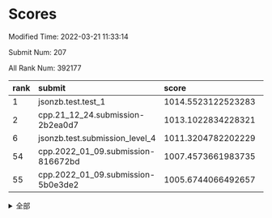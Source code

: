 # Scores

Modified Time: 2022-03-21 11:33:14

Submit Num: 207

All Rank Num: 392177

| rank |               submit               |       score        |       sigma        | pk_num |
| :--- | :--------------------------------- | :----------------- | :----------------- | :----- |
| 1    | jsonzb.test.test_1                 | 1014.5523122523283 | 0.8509321110533954 | 7579   |
| 2    | cpp.21_12_24.submission-2b2ea0d7   | 1013.1022834228321 | 0.7802905796440166 | 7578   |
| 6    | jsonzb.test.submission_level_4     | 1011.3204782202229 | 0.7903620450578656 | 7578   |
| 54   | cpp.2022_01_09.submission-816672bd | 1007.4573661983735 | 0.7343676319852069 | 7586   |
| 55   | cpp.2022_01_09.submission-5b0e3de2 | 1005.6744066492657 | 0.7208468809436854 | 7583   |


<details>
<summary>全部</summary>

| rank |                 submit                 |       score        |       sigma        | pk_num |
| :--- | :------------------------------------- | :----------------- | :----------------- | :----- |
| 1    | jsonzb.test.test_1                     | 1014.5523122523283 | 0.8509321110533954 | 7579   |
| 2    | cpp.21_12_24.submission-2b2ea0d7       | 1013.1022834228321 | 0.7802905796440166 | 7578   |
| 3    | gobigger.level_3.submission_level_3_6  | 1012.0082740331122 | 0.7846085508406836 | 7577   |
| 4    | gobigger.level_3.submission_level_3_15 | 1011.7085683652914 | 0.7704893262029961 | 7586   |
| 5    | gobigger.level_3.submission_level_3_3  | 1011.3529647388765 | 0.7522478241793146 | 7580   |
| 6    | jsonzb.test.submission_level_4         | 1011.3204782202229 | 0.7903620450578656 | 7578   |
| 7    | gobigger.level_3.submission_level_3_46 | 1011.2881309052549 | 0.7836305981034991 | 7585   |
| 8    | gobigger.level_3.submission_level_3_26 | 1011.1351984181082 | 0.7684572011712858 | 7575   |
| 9    | gobigger.level_3.submission_level_3_24 | 1010.9983089125386 | 0.7726492587850787 | 7580   |
| 10   | gobigger.level_3.submission_level_3_12 | 1010.9892625290034 | 0.7591042820836271 | 7577   |
| 11   | gobigger.level_3.submission_level_3_7  | 1010.6142013292078 | 0.7788648610249487 | 7577   |
| 12   | gobigger.level_3.submission_level_3_47 | 1010.5071310941624 | 0.7571781118091301 | 7577   |
| 13   | gobigger.level_3.submission_level_3_31 | 1010.4890485727053 | 0.7478700037284775 | 7580   |
| 14   | gobigger.level_3.submission_level_3_44 | 1010.3983759377749 | 0.7750947944092671 | 7578   |
| 15   | gobigger.level_3.submission_level_3_2  | 1010.385765478438  | 0.7554687768279258 | 7584   |
| 16   | gobigger.level_3.submission_level_3_45 | 1010.3673435902955 | 0.7541323699585176 | 7577   |
| 17   | gobigger.level_3.submission_level_3_49 | 1010.3408107608948 | 0.7535511117634343 | 7577   |
| 18   | gobigger.level_3.submission_level_3_11 | 1010.3385282549501 | 0.7732359429205132 | 7579   |
| 19   | gobigger.level_3.submission_level_3_22 | 1010.2995965360835 | 0.7517888455597204 | 7581   |
| 20   | gobigger.level_3.submission_level_3_14 | 1010.2304600855417 | 0.7440311122885325 | 7585   |
| 21   | gobigger.level_3.submission_level_3_36 | 1010.208544932934  | 0.753811511328507  | 7573   |
| 22   | gobigger.level_3.submission_level_3_35 | 1010.1920393166585 | 0.7374774640882877 | 7569   |
| 23   | gobigger.level_3.submission_level_3_21 | 1010.181795041351  | 0.7526182327384444 | 7582   |
| 24   | gobigger.level_3.submission_level_3_0  | 1010.1728188479202 | 0.7462954404737231 | 7581   |
| 25   | gobigger.level_3.submission_level_3_33 | 1010.1494106880081 | 0.7670627244147726 | 7572   |
| 26   | gobigger.level_3.submission_level_3_4  | 1010.125171611278  | 0.759585349046773  | 7579   |
| 27   | gobigger.level_3.submission_level_3_34 | 1010.0483902071253 | 0.766672298767567  | 7582   |
| 28   | gobigger.level_3.submission_level_3_40 | 1010.0379806897218 | 0.733903522498811  | 7584   |
| 29   | gobigger.level_3.submission_level_3_43 | 1010.0312671541928 | 0.7549401276638222 | 7577   |
| 30   | gobigger.level_3.submission_level_3_32 | 1010.027911932219  | 0.7473205833422    | 7582   |
| 31   | gobigger.level_3.submission_level_3_18 | 1010.0017963566884 | 0.7704350475114469 | 7576   |
| 32   | gobigger.level_3.submission_level_3_29 | 1009.9558839739739 | 0.769185836466372  | 7579   |
| 33   | gobigger.level_3.submission_level_3_16 | 1009.9478227418989 | 0.7700319395653997 | 7579   |
| 34   | gobigger.level_3.submission_level_3_17 | 1009.909343745864  | 0.7647017021599005 | 7576   |
| 35   | gobigger.level_3.submission_level_3_27 | 1009.8402337354096 | 0.7561403671499554 | 7578   |
| 36   | gobigger.level_3.submission_level_3_39 | 1009.7878036995684 | 0.7660372371563416 | 7577   |
| 37   | gobigger.level_3.submission_level_3_5  | 1009.7201767337334 | 0.749845862305358  | 7580   |
| 38   | gobigger.level_3.submission_level_3_19 | 1009.6683655206003 | 0.7510784633173176 | 7579   |
| 39   | gobigger.level_3.submission_level_3_1  | 1009.6311777019415 | 0.7440899209205579 | 7578   |
| 40   | gobigger.level_3.submission_level_3_10 | 1009.6180751633195 | 0.7477186635464766 | 7575   |
| 41   | gobigger.level_3.submission_level_3_38 | 1009.4875527675526 | 0.7405049964957509 | 7575   |
| 42   | gobigger.level_3.submission_level_3_37 | 1009.403253973121  | 0.7443990252128495 | 7583   |
| 43   | gobigger.level_3.submission_level_3_41 | 1009.3685923651286 | 0.748627449960852  | 7575   |
| 44   | gobigger.level_3.submission_level_3_23 | 1009.1287890972717 | 0.7499240877183434 | 7579   |
| 45   | gobigger.level_3.submission_level_3_20 | 1009.0512748008819 | 0.7441595213686214 | 7579   |
| 46   | gobigger.level_3.submission_level_3_13 | 1008.9000907170496 | 0.7512448470456214 | 7582   |
| 47   | gobigger.level_3.submission_level_3_28 | 1008.8900573451309 | 0.7400615829433104 | 7572   |
| 48   | gobigger.level_3.submission_level_3_25 | 1008.8617044876754 | 0.7467713983609569 | 7583   |
| 49   | gobigger.level_3.submission_level_3_8  | 1008.8550497743898 | 0.7548828849596008 | 7576   |
| 50   | gobigger.level_3.submission_level_3_30 | 1008.8157506709545 | 0.7564051198888845 | 7581   |
| 51   | gobigger.level_3.submission_level_3_9  | 1008.6807807278497 | 0.7570249624102432 | 7583   |
| 52   | gobigger.level_3.submission_level_3_42 | 1008.510908641843  | 0.7413511940774955 | 7581   |
| 53   | gobigger.level_3.submission_level_3_48 | 1008.2652003935068 | 0.7412548134987721 | 7577   |
| 54   | cpp.2022_01_09.submission-816672bd     | 1007.4573661983735 | 0.7343676319852069 | 7586   |
| 55   | cpp.2022_01_09.submission-5b0e3de2     | 1005.6744066492657 | 0.7208468809436854 | 7583   |
| 56   | gobigger.level_1.submission_level_1_21 | 1004.6672114335611 | 0.7372483533791979 | 7579   |
| 57   | gobigger.level_1.submission_level_1_2  | 1004.6267863864185 | 0.7138015113785181 | 7576   |
| 58   | gobigger.level_1.submission_level_1_37 | 1004.5144245032318 | 0.7372137778908462 | 7583   |
| 59   | gobigger.level_1.submission_level_1_25 | 1004.4595909466113 | 0.7322879019068944 | 7580   |
| 60   | gobigger.level_1.submission_level_1_27 | 1004.4532891443278 | 0.7127278617402121 | 7575   |
| 61   | gobigger.level_1.submission_level_1_20 | 1004.4112212776809 | 0.7116796087425208 | 7574   |
| 62   | gobigger.level_1.submission_level_1_3  | 1004.3746901717874 | 0.7228146709894527 | 7583   |
| 63   | gobigger.level_1.submission_level_1_15 | 1004.2033730946595 | 0.7234098861974196 | 7580   |
| 64   | gobigger.level_1.submission_level_1_17 | 1004.1402911662606 | 0.7274349022900851 | 7579   |
| 65   | gobigger.level_1.submission_level_1_5  | 1004.0254469082162 | 0.7206912916208114 | 7581   |
| 66   | gobigger.level_1.submission_level_1_38 | 1003.9891150169873 | 0.7217746259255704 | 7581   |
| 67   | gobigger.level_1.submission_level_1_4  | 1003.9846058018852 | 0.7122832153914779 | 7581   |
| 68   | gobigger.level_1.submission_level_1_45 | 1003.9536849274706 | 0.7208190666755275 | 7581   |
| 69   | gobigger.level_1.submission_level_1_1  | 1003.8905727080516 | 0.7257679853017344 | 7581   |
| 70   | gobigger.level_1.submission_level_1_28 | 1003.8565138097022 | 0.7128092512446459 | 7584   |
| 71   | gobigger.level_1.submission_level_1_49 | 1003.8468754265126 | 0.7110142553830635 | 7577   |
| 72   | gobigger.level_1.submission_level_1_26 | 1003.7449672217073 | 0.7105501164986434 | 7581   |
| 73   | gobigger.level_1.submission_level_1_8  | 1003.7173064822323 | 0.7264820672937196 | 7579   |
| 74   | gobigger.level_1.submission_level_1_24 | 1003.6521104439497 | 0.7118945785072394 | 7576   |
| 75   | gobigger.level_1.submission_level_1_46 | 1003.590177970314  | 0.719321336259697  | 7576   |
| 76   | gobigger.level_1.submission_level_1_18 | 1003.5876512654513 | 0.7166335928173189 | 7575   |
| 77   | gobigger.level_1.submission_level_1_39 | 1003.542008014048  | 0.7177323556417544 | 7580   |
| 78   | gobigger.level_1.submission_level_1_35 | 1003.5301971985461 | 0.7280885698728682 | 7577   |
| 79   | gobigger.level_1.submission_level_1_40 | 1003.4945753547262 | 0.7256575820755321 | 7580   |
| 80   | gobigger.level_1.submission_level_1_14 | 1003.3843365632927 | 0.72178244507208   | 7583   |
| 81   | gobigger.level_1.submission_level_1_19 | 1003.3598624154635 | 0.7077243851754469 | 7580   |
| 82   | gobigger.level_1.submission_level_1_42 | 1003.2615927684957 | 0.7208005909429341 | 7577   |
| 83   | gobigger.level_1.submission_level_1_41 | 1003.2435795942587 | 0.7164648670396258 | 7584   |
| 84   | gobigger.level_1.submission_level_1_9  | 1003.2306988875478 | 0.7408878150332285 | 7578   |
| 85   | gobigger.level_1.submission_level_1_11 | 1003.1965148471265 | 0.7204305410998697 | 7576   |
| 86   | gobigger.level_1.submission_level_1_43 | 1003.1072372410183 | 0.7175065879638365 | 7582   |
| 87   | gobigger.level_1.submission_level_1_30 | 1003.052526845701  | 0.7110322318316614 | 7577   |
| 88   | gobigger.level_1.submission_level_1_34 | 1003.0443527668776 | 0.7180337819175383 | 7579   |
| 89   | gobigger.level_1.submission_level_1_33 | 1003.0228979524811 | 0.7184763124095367 | 7583   |
| 90   | gobigger.level_1.submission_level_1_13 | 1003.0110641036725 | 0.706519309708088  | 7567   |
| 91   | gobigger.level_1.submission_level_1_36 | 1002.9837206071115 | 0.7172423962457738 | 7578   |
| 92   | gobigger.level_1.submission_level_1_23 | 1002.9730529564182 | 0.7211073191451971 | 7576   |
| 93   | gobigger.level_1.submission_level_1_16 | 1002.9229053128074 | 0.7292425213637633 | 7571   |
| 94   | gobigger.level_1.submission_level_1_22 | 1002.92156837858   | 0.7164606991492958 | 7580   |
| 95   | gobigger.level_1.submission_level_1_0  | 1002.8883362844587 | 0.7197712513313291 | 7575   |
| 96   | gobigger.level_1.submission_level_1_31 | 1002.876205230743  | 0.7093098137152152 | 7581   |
| 97   | gobigger.level_1.submission_level_1_32 | 1002.8687113350788 | 0.7143468135114596 | 7573   |
| 98   | gobigger.level_1.submission_level_1_7  | 1002.8642942692019 | 0.7082646692526692 | 7573   |
| 99   | gobigger.level_1.submission_level_1_29 | 1002.7789138312623 | 0.7212532050670136 | 7575   |
| 100  | gobigger.level_1.submission_level_1_48 | 1002.7693047864522 | 0.7255092229214243 | 7575   |
| 101  | gobigger.level_1.submission_level_1_10 | 1002.4917920019236 | 0.7185549369954752 | 7580   |
| 102  | gobigger.level_1.submission_level_1_6  | 1002.162111815306  | 0.7055435336316419 | 7575   |
| 103  | gobigger.level_1.submission_level_1_44 | 1001.8724302304257 | 0.7215597739634344 | 7575   |
| 104  | gobigger.level_1.submission_level_1_47 | 1001.8688654098305 | 0.7112073435453405 | 7582   |
| 105  | gobigger.level_1.submission_level_1_12 | 1001.6118961519566 | 0.7088587579101294 | 7575   |
| 106  | gobigger.random.submission_random_30   | 997.1589790184453  | 0.7215872381956203 | 7577   |
| 107  | gobigger.random.submission_random_7    | 996.9757034828584  | 0.7100267196845599 | 7578   |
| 108  | gobigger.random.submission_random_48   | 996.9178142531873  | 0.7105585691851783 | 7584   |
| 109  | gobigger.random.submission_random_26   | 996.7795006437133  | 0.7134345634280043 | 7571   |
| 110  | gobigger.random.submission_random_3    | 996.7194927310322  | 0.7147581908621647 | 7572   |
| 111  | gobigger.random.submission_random_13   | 996.5452696211669  | 0.7037136815001246 | 7570   |
| 112  | gobigger.random.submission_random_41   | 996.5241158292489  | 0.7200488000343046 | 7576   |
| 113  | gobigger.random.submission_random_19   | 996.5052657344315  | 0.715016760456497  | 7575   |
| 114  | gobigger.random.submission_random_34   | 996.4852493540211  | 0.7083569582066135 | 7577   |
| 115  | gobigger.random.submission_random_37   | 996.4847836802218  | 0.710646062972927  | 7577   |
| 116  | gobigger.random.submission_random_38   | 996.4352005588132  | 0.694908526653115  | 7580   |
| 117  | gobigger.random.submission_random_49   | 996.4246135012752  | 0.7229554355621147 | 7579   |
| 118  | gobigger.random.submission_random_39   | 996.422571456058   | 0.7271608418565878 | 7576   |
| 119  | gobigger.random.submission_random_23   | 996.4146333474604  | 0.7199269952609497 | 7575   |
| 120  | gobigger.random.submission_random_1    | 996.400927938986   | 0.7085254085230972 | 7581   |
| 121  | gobigger.random.submission_random_11   | 996.3989254920358  | 0.7131634792826872 | 7583   |
| 122  | gobigger.random.submission_random_31   | 996.3378040504629  | 0.7062570454274908 | 7581   |
| 123  | gobigger.random.submission_random_45   | 996.2679589736636  | 0.7055185612772326 | 7574   |
| 124  | gobigger.random.submission_random_12   | 996.2644304471131  | 0.7114684084796811 | 7579   |
| 125  | gobigger.random.submission_random_20   | 996.258687144609   | 0.7051803293656203 | 7574   |
| 126  | gobigger.random.submission_random_22   | 996.2464636313545  | 0.6980947980675647 | 7575   |
| 127  | gobigger.random.submission_random_4    | 996.2447729976498  | 0.7029798487115926 | 7579   |
| 128  | gobigger.random.submission_random_28   | 996.1926896636131  | 0.7129240315011774 | 7577   |
| 129  | gobigger.random.submission_random_2    | 996.1699353731823  | 0.716761896652759  | 7576   |
| 130  | gobigger.random.submission_random_8    | 996.1540625180781  | 0.7123567529277519 | 7576   |
| 131  | gobigger.random.submission_random_5    | 996.0904699355233  | 0.7109576906599637 | 7578   |
| 132  | gobigger.random.submission_random_18   | 996.0525859922751  | 0.7137175886355898 | 7579   |
| 133  | gobigger.random.submission_random_43   | 995.9367713733692  | 0.7082964721305854 | 7578   |
| 134  | gobigger.random.submission_random_44   | 995.8805936165965  | 0.6997442699248999 | 7570   |
| 135  | gobigger.random.submission_random_47   | 995.7898327369355  | 0.7134716063946284 | 7572   |
| 136  | gobigger.random.submission_random_42   | 995.7897130199862  | 0.7229225625548951 | 7583   |
| 137  | gobigger.random.submission_random_46   | 995.7463744593584  | 0.7061799141619947 | 7585   |
| 138  | gobigger.random.submission_random_0    | 995.738783301006   | 0.719575837984387  | 7576   |
| 139  | gobigger.random.submission_random_33   | 995.726188514824   | 0.7269875154208207 | 7580   |
| 140  | gobigger.random.submission_random_24   | 995.6534956612229  | 0.7111886484530198 | 7578   |
| 141  | gobigger.random.submission_random_16   | 995.5145548413392  | 0.7095877802674392 | 7583   |
| 142  | gobigger.random.submission_random_17   | 995.4737397350925  | 0.7191171021439868 | 7579   |
| 143  | gobigger.random.submission_random_27   | 995.4334552112607  | 0.7007161071024278 | 7579   |
| 144  | gobigger.random.submission_random_15   | 995.367977529055   | 0.7112054975290512 | 7581   |
| 145  | gobigger.random.submission_random_6    | 995.2679001237569  | 0.7078843553238796 | 7578   |
| 146  | gobigger.random.submission_random_25   | 995.2656074935687  | 0.7347471387089712 | 7574   |
| 147  | gobigger.random.submission_random_35   | 995.1681380487157  | 0.7067428840432151 | 7580   |
| 148  | gobigger.random.submission_random_14   | 995.1263068683452  | 0.7187632072746513 | 7577   |
| 149  | gobigger.random.submission_random_9    | 995.110124665331   | 0.7160645505016178 | 7581   |
| 150  | gobigger.random.submission_random_32   | 995.0128769810865  | 0.7098194332129434 | 7573   |
| 151  | gobigger.random.submission_random_21   | 994.8058290425033  | 0.7154054324578208 | 7580   |
| 152  | gobigger.random.submission_random_36   | 994.7417563558862  | 0.7148446646757577 | 7583   |
| 153  | gobigger.random.submission_random_10   | 994.4979939682895  | 0.7149677156023366 | 7579   |
| 154  | gobigger.random.submission_random_40   | 994.3959643122646  | 0.7185443690989622 | 7577   |
| 155  | gobigger.level_2.submission_level_2_44 | 994.3762801836732  | 0.735367082316831  | 7585   |
| 156  | gobigger.random.submission_random_29   | 994.0291693039409  | 0.7390268630762404 | 7580   |
| 157  | gobigger.level_2.submission_level_2_23 | 993.6541385969629  | 0.734310332406651  | 7575   |
| 158  | gobigger.level_2.submission_level_2_42 | 993.6435789436057  | 0.7383445635419399 | 7579   |
| 159  | gobigger.level_2.submission_level_2_18 | 993.216780758403   | 0.7415603657188279 | 7575   |
| 160  | gobigger.level_2.submission_level_2_32 | 993.1094702821816  | 0.7253833825270894 | 7584   |
| 161  | gobigger.level_2.submission_level_2_45 | 993.0289028616946  | 0.737821565134945  | 7584   |
| 162  | gobigger.level_2.submission_level_2_5  | 992.9576878115366  | 0.7375991132240631 | 7579   |
| 163  | gobigger.level_2.submission_level_2_0  | 992.8791119884447  | 0.729078980871024  | 7576   |
| 164  | gobigger.level_2.submission_level_2_10 | 992.8599328000176  | 0.7468756249723972 | 7580   |
| 165  | gobigger.level_2.submission_level_2_20 | 992.7720847753654  | 0.7451932639906984 | 7575   |
| 166  | gobigger.level_2.submission_level_2_22 | 992.748945439721   | 0.7459578691060557 | 7583   |
| 167  | gobigger.level_2.submission_level_2_29 | 992.7429018653968  | 0.7278349273316563 | 7574   |
| 168  | gobigger.level_2.submission_level_2_8  | 992.668086005387   | 0.7377077563454802 | 7578   |
| 169  | gobigger.level_2.submission_level_2_30 | 992.5584111125282  | 0.7307964221684783 | 7579   |
| 170  | gobigger.level_2.submission_level_2_27 | 992.519689029302   | 0.7333681314271846 | 7578   |
| 171  | gobigger.level_2.submission_level_2_19 | 992.3023212042712  | 0.7482191207881221 | 7583   |
| 172  | gobigger.level_2.submission_level_2_37 | 992.2718394075481  | 0.7582530421397666 | 7580   |
| 173  | gobigger.level_2.submission_level_2_6  | 992.2404129858853  | 0.7323259917861951 | 7572   |
| 174  | gobigger.level_2.submission_level_2_26 | 992.1671275400314  | 0.7527319465252434 | 7577   |
| 175  | gobigger.level_2.submission_level_2_13 | 992.0652503229502  | 0.7574263523761703 | 7579   |
| 176  | gobigger.level_2.submission_level_2_33 | 992.0375232434633  | 0.7560305050837048 | 7580   |
| 177  | gobigger.level_2.submission_level_2_11 | 991.9797838137712  | 0.7497975310347652 | 7574   |
| 178  | gobigger.level_2.submission_level_2_7  | 991.9293726616988  | 0.7481579526906456 | 7581   |
| 179  | gobigger.level_2.submission_level_2_16 | 991.9253403248332  | 0.7487199897789957 | 7574   |
| 180  | gobigger.level_2.submission_level_2_38 | 991.9239377675951  | 0.7470914844736654 | 7579   |
| 181  | gobigger.level_2.submission_level_2_21 | 991.923709167009   | 0.750062202251007  | 7576   |
| 182  | gobigger.level_2.submission_level_2_3  | 991.809720438205   | 0.7413803117116949 | 7574   |
| 183  | gobigger.level_2.submission_level_2_24 | 991.8037825517189  | 0.757267382869634  | 7581   |
| 184  | gobigger.level_2.submission_level_2_43 | 991.7794725422016  | 0.7522201817403356 | 7578   |
| 185  | gobigger.level_2.submission_level_2_1  | 991.766750053256   | 0.7490816639269539 | 7575   |
| 186  | gobigger.level_2.submission_level_2_35 | 991.7308112382199  | 0.7418315838854325 | 7573   |
| 187  | gobigger.level_2.submission_level_2_36 | 991.6932074671258  | 0.7464408162857864 | 7576   |
| 188  | gobigger.level_2.submission_level_2_4  | 991.6767075025268  | 0.750337025471212  | 7582   |
| 189  | gobigger.level_2.submission_level_2_40 | 991.6662477812043  | 0.7322090979154473 | 7581   |
| 190  | gobigger.level_2.submission_level_2_39 | 991.5301884921738  | 0.7484790184509965 | 7579   |
| 191  | gobigger.level_2.submission_level_2_14 | 991.4698035572472  | 0.7576034891323227 | 7583   |
| 192  | gobigger.level_2.submission_level_2_25 | 991.457386224438   | 0.7711944786691427 | 7580   |
| 193  | gobigger.level_2.submission_level_2_12 | 991.4438915951583  | 0.758530288568107  | 7581   |
| 194  | gobigger.level_2.submission_level_2_34 | 991.42316938102    | 0.7376518016145128 | 7578   |
| 195  | gobigger.level_2.submission_level_2_41 | 991.3685037609059  | 0.752932555156105  | 7580   |
| 196  | gobigger.level_2.submission_level_2_2  | 991.3379276375975  | 0.7625275017525285 | 7578   |
| 197  | gobigger.level_2.submission_level_2_28 | 991.2627315262805  | 0.7530236416095177 | 7582   |
| 198  | gobigger.level_2.submission_level_2_49 | 991.252290978167   | 0.7608246003379372 | 7580   |
| 199  | gobigger.level_2.submission_level_2_47 | 991.2135275465213  | 0.761246358458407  | 7575   |
| 200  | gobigger.level_2.submission_level_2_48 | 991.0686126782527  | 0.7545614160232289 | 7579   |
| 201  | gobigger.level_2.submission_level_2_46 | 991.0030306561657  | 0.7558473767799061 | 7576   |
| 202  | gobigger.level_2.submission_level_2_17 | 990.9655843735824  | 0.7648886779230489 | 7581   |
| 203  | gobigger.level_2.submission_level_2_15 | 990.9324045125569  | 0.7433298134865339 | 7571   |
| 204  | gobigger.level_2.submission_level_2_31 | 990.9267794248052  | 0.7574414692934173 | 7574   |
| 205  | gobigger.level_2.submission_level_2_9  | 990.2058053517719  | 0.774763267416814  | 7582   |
| 206  | gobigger.none.submission_none_0        | 975.1245484842323  | 1.4923790406562603 | 7578   |
| 207  | gobigger.none.submission_none_1        | 973.8853839069819  | 1.6483301631477156 | 7578   |

</details>